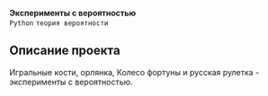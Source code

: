 **Эксперименты с вероятностью**   
`Python` `теория вероятности`    

## Описание проекта  
Игральные кости, орлянка, Колесо фортуны и русская рулетка - эксперименты с вероятностью.
